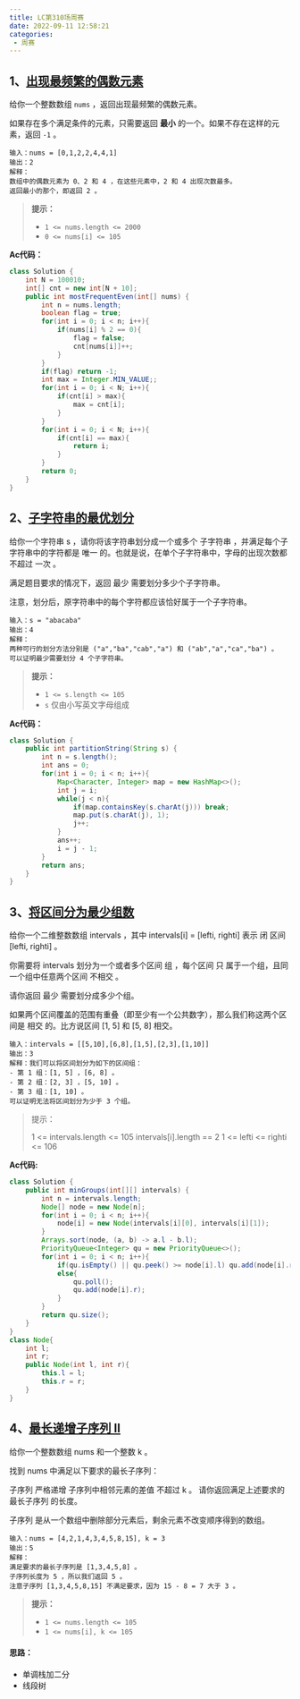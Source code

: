 ```yaml
---
title: LC第310场周赛
date: 2022-09-11 12:58:21
categories: 
 - 周赛
---
```


## 1、[出现最频繁的偶数元素](https://leetcode.cn/problems/most-frequent-even-element/)

给你一个整数数组 `nums` ，返回出现最频繁的偶数元素。

如果存在多个满足条件的元素，只需要返回 **最小** 的一个。如果不存在这样的元素，返回 `-1` 。

```
输入：nums = [0,1,2,2,4,4,1]
输出：2
解释：
数组中的偶数元素为 0、2 和 4 ，在这些元素中，2 和 4 出现次数最多。
返回最小的那个，即返回 2 。
```

> **提示：**
>
> - `1 <= nums.length <= 2000`
> - `0 <= nums[i] <= 105`

**Ac代码：**

```java
class Solution {
    int N = 100010;
    int[] cnt = new int[N + 10];
    public int mostFrequentEven(int[] nums) {
        int n = nums.length;
        boolean flag = true;
        for(int i = 0; i < n; i++){
            if(nums[i] % 2 == 0){
                flag = false;
                cnt[nums[i]]++;
            }
        }
        if(flag) return -1;
        int max = Integer.MIN_VALUE;;
        for(int i = 0; i < N; i++){
            if(cnt[i] > max){
                max = cnt[i];
            }
        }
        for(int i = 0; i < N; i++){
            if(cnt[i] == max){
                return i;
            }
        }
        return 0;
    }
}
```

## 2、[子字符串的最优划分](https://leetcode.cn/problems/optimal-partition-of-string/)

给你一个字符串 s ，请你将该字符串划分成一个或多个 子字符串 ，并满足每个子字符串中的字符都是 唯一 的。也就是说，在单个子字符串中，字母的出现次数都不超过 一次 。

满足题目要求的情况下，返回 最少 需要划分多少个子字符串。

注意，划分后，原字符串中的每个字符都应该恰好属于一个子字符串。

```
输入：s = "abacaba"
输出：4
解释：
两种可行的划分方法分别是 ("a","ba","cab","a") 和 ("ab","a","ca","ba") 。
可以证明最少需要划分 4 个子字符串。
```

> **提示：**
>
> - `1 <= s.length <= 105`
> - `s` 仅由小写英文字母组成

**Ac代码：**

```java
class Solution {
    public int partitionString(String s) {
        int n = s.length();
        int ans = 0;
        for(int i = 0; i < n; i++){
            Map<Character, Integer> map = new HashMap<>();
            int j = i;
            while(j < n){
                if(map.containsKey(s.charAt(j))) break;
                map.put(s.charAt(j), 1);
                j++;
            }
            ans++;
            i = j - 1;
        }
        return ans;
    }
}
```

## 3、[将区间分为最少组数](https://leetcode.cn/problems/divide-intervals-into-minimum-number-of-groups/)

给你一个二维整数数组 intervals ，其中 intervals[i] = [lefti, righti] 表示 闭 区间 [lefti, righti] 。

你需要将 intervals 划分为一个或者多个区间 组 ，每个区间 只 属于一个组，且同一个组中任意两个区间 不相交 。

请你返回 最少 需要划分成多少个组。

如果两个区间覆盖的范围有重叠（即至少有一个公共数字），那么我们称这两个区间是 相交 的。比方说区间 [1, 5] 和 [5, 8] 相交。

```
输入：intervals = [[5,10],[6,8],[1,5],[2,3],[1,10]]
输出：3
解释：我们可以将区间划分为如下的区间组：
- 第 1 组：[1, 5] ，[6, 8] 。
- 第 2 组：[2, 3] ，[5, 10] 。
- 第 3 组：[1, 10] 。
可以证明无法将区间划分为少于 3 个组。
```

> 提示：
>
> 1 <= intervals.length <= 105
> intervals[i].length == 2
> 1 <= lefti <= righti <= 106

**Ac代码:**

```java
class Solution {
    public int minGroups(int[][] intervals) {
        int n = intervals.length;
        Node[] node = new Node[n];
        for(int i = 0; i < n; i++){
            node[i] = new Node(intervals[i][0], intervals[i][1]);
        }
        Arrays.sort(node, (a, b) -> a.l - b.l);
        PriorityQueue<Integer> qu = new PriorityQueue<>();
        for(int i = 0; i < n; i++){
            if(qu.isEmpty() || qu.peek() >= node[i].l) qu.add(node[i].r);
            else{
                qu.poll();
                qu.add(node[i].r);
            }
        }
        return qu.size();
    }   
}
class Node{
    int l;
    int r;
    public Node(int l, int r){
        this.l = l;
        this.r = r;
    }
}
```

## 4、[最长递增子序列 II](https://leetcode.cn/problems/longest-increasing-subsequence-ii/)

给你一个整数数组 nums 和一个整数 k 。

找到 nums 中满足以下要求的最长子序列：

子序列 严格递增
子序列中相邻元素的差值 不超过 k 。
请你返回满足上述要求的 最长子序列 的长度。

子序列 是从一个数组中删除部分元素后，剩余元素不改变顺序得到的数组。

```
输入：nums = [4,2,1,4,3,4,5,8,15], k = 3
输出：5
解释：
满足要求的最长子序列是 [1,3,4,5,8] 。
子序列长度为 5 ，所以我们返回 5 。
注意子序列 [1,3,4,5,8,15] 不满足要求，因为 15 - 8 = 7 大于 3 。
```

> **提示：**
>
> - `1 <= nums.length <= 105`
> - `1 <= nums[i], k <= 105`

#### 思路：

* 单调栈加二分
* 线段树

```java

```

